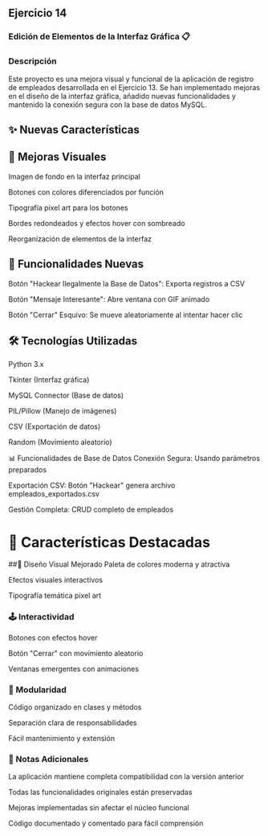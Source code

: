 ## Ejercicio 14 
### Edición de Elementos de la Interfaz Gráfica 📋 

### Descripción
Este proyecto es una mejora visual y funcional de la aplicación de registro de empleados desarrollada en el Ejercicio 13. Se han implementado mejoras en el diseño de la interfaz gráfica, añadido nuevas funcionalidades y mantenido la conexión segura con la base de datos MySQL.


## ✨ Nuevas Características

## 🎨 Mejoras Visuales
Imagen de fondo en la interfaz principal

Botones con colores diferenciados por función

Tipografía pixel art para los botones

Bordes redondeados y efectos hover con sombreado

Reorganización de elementos de la interfaz

## 🚀 Funcionalidades Nuevas
Botón "Hackear Ilegalmente la Base de Datos": Exporta registros a CSV

Botón "Mensaje Interesante": Abre ventana con GIF animado

Botón "Cerrar" Esquivo: Se mueve aleatoriamente al intentar hacer clic

## 🛠️ Tecnologías Utilizadas
Python 3.x

Tkinter (Interfaz gráfica)

MySQL Connector (Base de datos)

PIL/Pillow (Manejo de imágenes)

CSV (Exportación de datos)

Random (Movimiento aleatorio)

📊 Funcionalidades de Base de Datos
Conexión Segura: Usando parámetros preparados

Exportación CSV: Botón "Hackear" genera archivo empleados_exportados.csv

Gestión Completa: CRUD completo de empleados

# 🎯 Características Destacadas

##🎨 Diseño Visual Mejorado
Paleta de colores moderna y atractiva

Efectos visuales interactivos

Tipografía temática pixel art

### 🕹️ Interactividad

Botones con efectos hover

Botón "Cerrar" con movimiento aleatorio

Ventanas emergentes con animaciones

### 📁 Modularidad

Código organizado en clases y métodos

Separación clara de responsabilidades

Fácil mantenimiento y extensión

### 📝 Notas Adicionales

La aplicación mantiene completa compatibilidad con la versión anterior

Todas las funcionalidades originales están preservadas

Mejoras implementadas sin afectar el núcleo funcional

Código documentado y comentado para fácil comprensión
